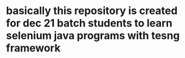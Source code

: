 # basically this repository is created for dec 21 batch students to learn selenium java programs with tesng framework
